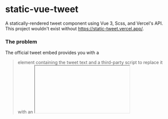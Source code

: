 # static-vue-tweet
A statically-rendered tweet component using Vue 3, Scss, and Vercel's API.
This project wouldn't exist without https://static-tweet.vercel.app/.


### The problem
The official tweet embed provides you with a <blockquote> element containing the tweet text and a third-party script to replace it with an <iframe> containing a better UI.

This method of embedding tweets has some disadvantages:

- Initial page load does not display the tweets.
- The tweet widget JS loads after pageload.
- An iframe is initialized, kicking off more JS. The page content shifts around to make room.
- A whole webview is rendered inside the iframe. More page layout shift.
### The solution

A good solution would be to get the tweet data from the API then use plain HTML & CSS to display it, which gives you the best lighthouse scores.

## Install
```bash
npm install static-vue-tweet
```

## Quickstart
```javascript
import { VueTweet } from 'static-vue-tweet'

<Tweet id="692527862369357824" />
```
